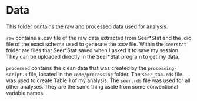 # Data

This folder contains the raw and processed data used for analysis.

`raw` contains a .csv file of the raw data extracted from Seer\*Stat and
the .dic file of the exact schema used to generate the .csv file. Within
the `seerstat` folder are files that Seer\*Stat saved when I asked it to
save my session. They can be uploaded directly in the Seer\*Stat program
to get my data.

`processed` contains the clean data that was created by the
`processing-script.R` file, located in the `code/processing` folder. The
`seer_tab.rds` file was used to create Table 1 of my analysis. The
`seer.rds` file was used for all other analyses. They are the same thing
aside from some conventional variable names.
